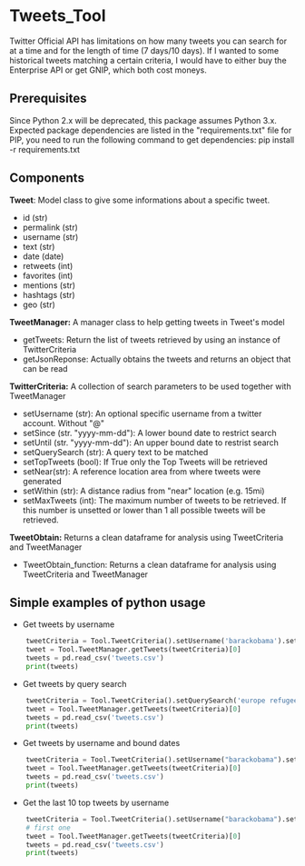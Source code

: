 # Tweets_Tool

Twitter Official API has limitations on how many tweets you can search for at a time and for the length of time (7 days/10 days). If I wanted to some historical tweets matching a certain criteria, I would have to either buy the Enterprise API or get GNIP, which both cost moneys.

## Prerequisites

Since Python 2.x will be deprecated, this package assumes Python 3.x.
Expected package dependencies are listed in the "requirements.txt" file for PIP, you need to run the following command to get dependencies:
pip install -r requirements.txt

## Components

**Tweet**: Model class to give some informations about a specific tweet.

- id (str)
- permalink (str)
- username (str)
- text (str)
- date (date)
- retweets (int)
- favorites (int)
- mentions (str)
- hashtags (str)
- geo (str)

**TweetManager:** A manager class to help getting tweets in Tweet's model

- getTweets: Return the list of tweets retrieved by using an instance of TwitterCriteria
- getJsonReponse: Actually obtains the tweets and returns an object that can be read

**TwitterCriteria:** A collection of search parameters to be used together with TweetManager

- setUsername (str): An optional specific username from a twitter account. Without "@"
- setSince (str. "yyyy-mm-dd"): A lower bound date to restrict search
- setUntil (str. "yyyy-mm-dd"): An upper bound date to restrist search
- setQuerySearch (str): A query text to be matched
- setTopTweets (bool): If True only the Top Tweets will be retrieved
- setNear(str): A reference location area from where tweets were generated
- setWithin (str): A distance radius from "near" location (e.g. 15mi)
- setMaxTweets (int): The maximum number of tweets to be retrieved. If this number is unsetted or lower than 1 all possible tweets will be retrieved.

**TweetObtain:** Returns a clean dataframe for analysis using TweetCriteria and TweetManager

- TweetObtain_function: Returns a clean dataframe for analysis using TweetCriteria and TweetManager

## Simple examples of python usage

- Get tweets by username

```python
	tweetCriteria = Tool.TweetCriteria().setUsername('barackobama').setMaxTweets(1)
	tweet = Tool.TweetManager.getTweets(tweetCriteria)[0]
	tweets = pd.read_csv('tweets.csv')
	print(tweets)
```

- Get tweets by query search

```python
	tweetCriteria = Tool.TweetCriteria().setQuerySearch('europe refugees').setSince("2015-05-01").setUntil("2015-09-30").setMaxTweets(1)
	tweet = Tool.TweetManager.getTweets(tweetCriteria)[0]
	tweets = pd.read_csv('tweets.csv')
	print(tweets)
```

- Get tweets by username and bound dates

```python
	tweetCriteria = Tool.TweetCriteria().setUsername("barackobama").setSince("2015-09-10").setUntil("2015-09-12").setMaxTweets(1)
	tweet = Tool.TweetManager.getTweets(tweetCriteria)[0]
	tweets = pd.read_csv('tweets.csv')
	print(tweets)
```

- Get the last 10 top tweets by username

```python
	tweetCriteria = Tool.TweetCriteria().setUsername("barackobama").setTopTweets(True).setMaxTweets(10)
	# first one
	tweet = Tool.TweetManager.getTweets(tweetCriteria)[0]
	tweets = pd.read_csv('tweets.csv')
	print(tweets)
```
